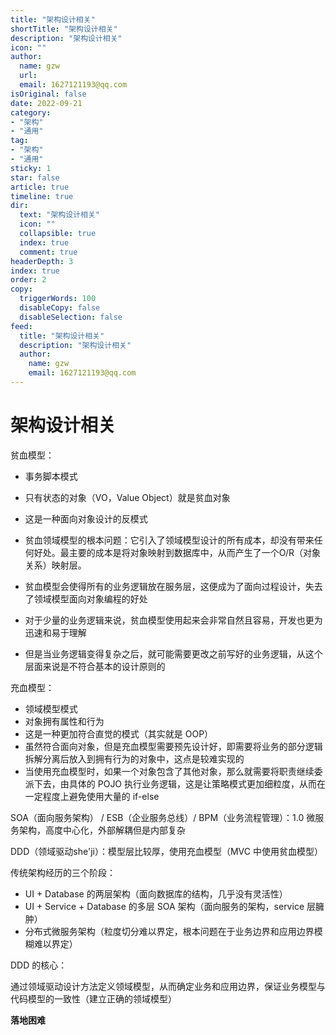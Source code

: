 ```yaml
---
title: "架构设计相关"
shortTitle: "架构设计相关"
description: "架构设计相关"
icon: ""
author: 
  name: gzw
  url: 
  email: 1627121193@qq.com
isOriginal: false
date: 2022-09-21
category: 
- "架构"
- "通用"
tag:
- "架构"
- "通用"
sticky: 1
star: false
article: true
timeline: true
dir:
  text: "架构设计相关"
  icon: ""
  collapsible: true
  index: true
  comment: true
headerDepth: 3
index: true
order: 2
copy:
  triggerWords: 100
  disableCopy: false
  disableSelection: false
feed:
  title: "架构设计相关"
  description: "架构设计相关"
  author:
    name: gzw
    email: 1627121193@qq.com
---
```


# 架构设计相关


贫血模型：

- 事务脚本模式
- 只有状态的对象（VO，Value Object）就是贫血对象
- 这是一种面向对象设计的反模式

- 贫血领域模型的根本问题：它引入了领域模型设计的所有成本，却没有带来任何好处。最主要的成本是将对象映射到数据库中，从而产生了一个O/R（对象关系）映射层。
- 贫血模型会使得所有的业务逻辑放在服务层，这便成为了面向过程设计，失去了领域模型面向对象编程的好处
- 对于少量的业务逻辑来说，贫血模型使用起来会非常自然且容易，开发也更为迅速和易于理解
- 但是当业务逻辑变得复杂之后，就可能需要更改之前写好的业务逻辑，从这个层面来说是不符合基本的设计原则的



充血模型：

- 领域模型模式
- 对象拥有属性和行为
- 这是一种更加符合直觉的模式（其实就是 OOP）
- 虽然符合面向对象，但是充血模型需要预先设计好，即需要将业务的部分逻辑拆解分离后放入到拥有行为的对象中，这点是较难实现的
- 当使用充血模型时，如果一个对象包含了其他对象，那么就需要将职责继续委派下去，由具体的 POJO 执行业务逻辑，这是让策略模式更加细粒度，从而在一定程度上避免使用大量的 if-else



SOA（面向服务架构） / ESB（企业服务总线）/ BPM（业务流程管理）：1.0 微服务架构，高度中心化，外部解耦但是内部复杂



DDD（领域驱动she'ji）：模型层比较厚，使用充血模型（MVC 中使用贫血模型）





传统架构经历的三个阶段：

- UI + Database 的两层架构（面向数据库的结构，几乎没有灵活性）
- UI + Service + Database 的多层 SOA 架构（面向服务的架构，service 层臃肿）
- 分布式微服务架构（粒度切分难以界定，根本问题在于业务边界和应用边界模糊难以界定）



DDD 的核心：

通过领域驱动设计方法定义领域模型，从而确定业务和应用边界，保证业务模型与代码模型的一致性（建立正确的领域模型）

**落地困难**




